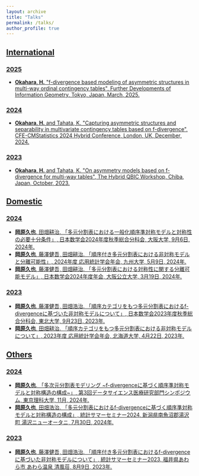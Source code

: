 ```yaml
---
layout: archive
title: "Talks"
permalink: /talks/
author_profile: true
---
```


## <u> International <u>

### 2025
- **Okahara, H.** "f-divergence based modeling of asymmetric structures in multi-way ordinal contingency tables", Further Developments of Information Geometry, Tokyo, Japan, March, 2025.

### 2024
- **Okahara, H.** and Tahata, K. "Capturing asymmetric structures and separability in multivariate contingency tables based on f-divergence", CFE-CMStatistics 2024 Hybrid Conference, London, UK, December, 2024.

### 2023
- **Okahara, H.** and Tahata, K. "On asymmetry models based on f-divergence for multi-way tables", The Hybrid QBIC Workshop, Chiba, Japan, October, 2023.


  
## <u> Domestic <u>

### 2024
- **岡原久也**, 田畑耕治. 「多元分割表における一般化順序準対称モデルと対称性の必要十分条件」, 日本数学会2024年度秋季総合分科会, 大阪大学, 9月6日, 2024年.
- **岡原久也**, 藤澤健吾, 田畑耕治. 「順序付き多元分割表における非対称モデルと分離可能性」, 2024年度 応用統計学会年会, 九州大学, 5月9日, 2024年.
- **岡原久也**, 藤澤健吾, 田畑耕治. 「多元分割表における対称性に関する分離可能モデル」, 日本数学会2024年度年会, 大阪公立大学, 3月19日, 2024年.

### 2023			
- **岡原久也**, 藤澤健吾, 田畑浩治. 「順序カテゴリをもつ多元分割表におけるf-divergenceに基づいた非対称モデルについて」, 日本数学会2023年度秋季総合分科会, 東北大学, 9月23日, 2023年.
- **岡原久也**, 田畑耕治. 「順序カテゴリをもつ多元分割表における非対称モデルについて」, 2023年度 応用統計学会年会, 北海道大学, 4月22日, 2023年.


## <u> Others <u>

### 2024
- **岡原久也**. 「多次元分割表モデリング ~f-divergenceに基づく順序準対称モデルと対称構造の構成~」, 第3回データサイエンス医療研究部門シンポジウム, 東京理科大学, 11月, 2024年.
- **岡原久也**, 田畑浩治. 「多元分割表におけるf-divergenceに基づく順序準対称モデルと対称構造の構成」, 統計サマーセミナー2024, 新潟県南魚沼郡湯沢町 湯沢ニューオータニ, 7月30日, 2024年.

### 2023
- **岡原久也**, 藤澤健吾, 田畑浩治. 「順序付き多元分割表におけるf-divergenceに基づいた非対称モデルについて」, 統計サマーセミナー2023, 福井県あわら市 あわら温泉 清風荘, 8月9日, 2023年.
